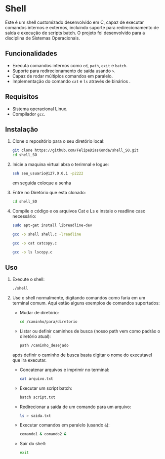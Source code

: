 # Shell

Este é um shell customizado desenvolvido em C, capaz de executar comandos internos e externos, incluindo suporte para redirecionamento de saída e execução de scripts batch. O projeto foi desenvolvido para a disciplina de Sistemas Operacionais.

## Funcionalidades

- Executa comandos internos como `cd`, `path`, `exit` e `batch`.
- Suporte para redirecionamento de saída usando `>`.
- Capaz de rodar múltiplos comandos em paralelo.
- Implementação do comando `cat` e `ls` através de binários .

## Requisitos

- Sistema operacional Linux.
- Compilador `gcc`.

## Instalação

1. Clone o repositório para o seu diretório local:
    ```sh
    git clone https://github.com/FelipeDiasKonda/shell_SO.git
    cd shell_SO
    ```
2. Inicie a maquina virtual abra o terimnal e logue:
    ```sh
    ssh seu_usuario@127.0.0.1 -p2222
    ```
    em seguida coloque a senha
3. Entre no Diretório que esta clonado:
 
    ```sh
    cd shell_SO
    ```

4. Compile o código e os arquivos Cat e Ls e instale o readline caso necessário:
    ```sh
    sudo apt-get install libreadline-dev
     ```
    ```sh
    gcc -o shell shell.c -lreadline
    ```
    ```sh
    gcc -o cat catcopy.c
    ```
    ```sh
    gcc -o ls lscopy.c
    ```
## Uso

1. Execute o shell:
    ```sh
    ./shell
    ```

2. Use o shell normalmente, digitando comandos como faria em um terminal comum. Aqui estão alguns exemplos de comandos suportados:

    - Mudar de diretório:
        ```sh
        cd /caminho/para/diretorio
        ```

    - Listar ou definir caminhos de busca (nosso path vem como padrão o diretório atual):
        ```sh
        path /caminho_desejado
        ```
    após definir o caminho de busca basta digitar o nome do executavel que ira executar.
    - Concatenar arquivos e imprimir no terminal:
        ```sh
        cat arquivo.txt
        ```

    - Executar um script batch:
        ```sh
        batch script.txt
        ```

    - Redirecionar a saída de um comando para um arquivo:
        ```sh
        ls > saida.txt
        ```

    - Executar comandos em paralelo (usando `&`):
        ```sh
        comando1 & comando2 &
        ```

    - Sair do shell:
        ```sh
        exit
        ```

